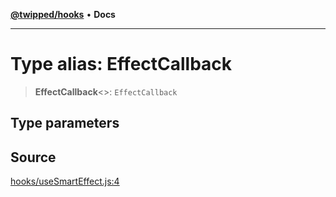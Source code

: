 [**@twipped/hooks**](../../README.md) • **Docs**

***

# Type alias: EffectCallback

> **EffectCallback**\<\>: `EffectCallback`

## Type parameters

## Source

[hooks/useSmartEffect.js:4](https://github.com/Twipped/hooks/blob/main/hooks/useSmartEffect.js#L4)
